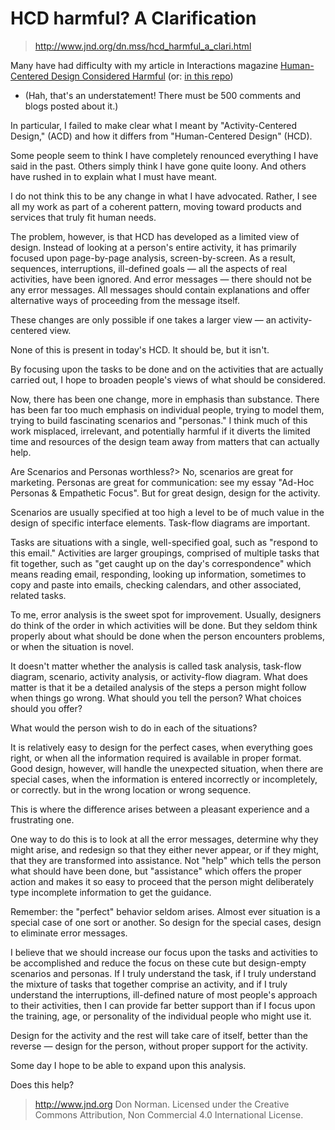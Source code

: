 # HCD harmful? A Clarification

> http://www.jnd.org/dn.mss/hcd_harmful_a_clari.html

Many have had difficulty with my article in Interactions magazine [Human-Centered Design Considered Harmful](http://www.jnd.org/dn.mss/human-centered.html) (or: [in this repo](./article.en.md))

 - (Hah, that's an understatement! There must be 500 comments and blogs posted about it.)

In particular, I failed to make clear what I meant by "Activity-Centered Design," (ACD) and how it differs from "Human-Centered Design" (HCD).

Some people seem to think I have completely renounced everything I have said in the past. Others simply think I have gone quite loony. And others have rushed in to explain what I must have meant.

I do not think this to be any change in what I have advocated. Rather, I see all my work as part of a coherent pattern, moving toward products and services that truly fit human needs.

The problem, however, is that HCD has developed as a limited view of design. Instead of looking at a person's entire activity, it has primarily focused upon page-by-page analysis, screen-by-screen. As a result, sequences, interruptions, ill-defined goals — all the aspects of real activities, have been ignored. And error messages — there should not be any error messages. All messages should contain explanations and offer alternative ways of proceeding from the message itself.

These changes are only possible if one takes a larger view — an activity-centered view.

None of this is present in today's HCD. It should be, but it isn't.

By focusing upon the tasks to be done and on the activities that are actually carried out, I hope to broaden people's views of what should be considered.

Now, there has been one change, more in emphasis than substance. There has been far too much emphasis on individual people, trying to model them, trying to build fascinating scenarios and "personas." I think much of this work misplaced, irrelevant, and potentially harmful if it diverts the limited time and resources of the design team away from matters that can actually help.

Are Scenarios and Personas worthless?> No, scenarios are great for marketing. Personas are great for communication: see my essay "Ad-Hoc Personas & Empathetic Focus". But for great design, design for the activity.

Scenarios are usually specified at too high a level to be of much value in the design of specific interface elements. Task-flow diagrams are important.

Tasks are situations with a single, well-specified goal, such as "respond to this email." Activities are larger groupings, comprised of multiple tasks that fit together, such as "get caught up on the day's correspondence" which means reading email, responding, looking up information, sometimes to copy and paste into emails, checking calendars, and other associated, related tasks.

To me, error analysis is the sweet spot for improvement. Usually, designers do think of the order in which activities will be done. But they seldom think properly about what should be done when the person encounters problems, or when the situation is novel.

It doesn't matter whether the analysis is called task analysis, task-flow diagram, scenario, activity analysis, or activity-flow diagram. What does matter is that it be a detailed analysis of the steps a person might follow when things go wrong. What should you tell the person? What choices should you offer?

What would the person wish to do in each of the situations?

It is relatively easy to design for the perfect cases, when everything goes right, or when all the information required is available in proper format. Good design, however, will handle the unexpected situation, when there are special cases, when the information is entered incorrectly or incompletely, or correctly. but in the wrong location or wrong sequence.

This is where the difference arises between a pleasant experience and a frustrating one.

One way to do this is to look at all the error messages, determine why they might arise, and redesign so that they either never appear, or if they might, that they are transformed into assistance. Not "help" which tells the person what should have been done, but "assistance" which offers the proper action and makes it so easy to proceed that the person might deliberately type incomplete information to get the guidance.

Remember: the "perfect" behavior seldom arises. Almost ever situation is a special case of one sort or another. So design for the special cases, design to eliminate error messages.

I believe that we should increase our focus upon the tasks and activities to be accomplished and reduce the focus on these cute but design-empty scenarios and personas. If I truly understand the task, if I truly understand the mixture of tasks that together comprise an activity, and if I truly understand the interruptions, ill-defined nature of most people's approach to their activities, then I can provide far better support than if I focus upon the training, age, or personality of the individual people who might use it.

Design for the activity and the rest will take care of itself, better than the reverse — design for the person, without proper support for the activity.

Some day I hope to be able to expand upon this analysis.

Does this help?

> http://www.jnd.org Don Norman. Licensed under the Creative Commons Attribution, Non Commercial 4.0 International License.
